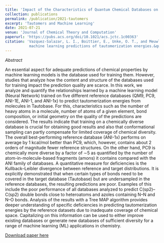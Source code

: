 ```yaml
---
title: 'Impact of the Characteristics of Quantum Chemical Databases on Machine Learning Prediction of Tautomerization Energies'
collection: publications
permalink: /publication/2021-tautomers
excerpt: 'Tautomers and Machine Learning'
date: 2021-07-21
venue: 'Journal of Chemical Theory and Computation'
paperurl: 'https://pubs.acs.org/doi/10.1021/acs.jctc.1c00363'
citation: 'Vazquez-Salazar, L. I., Boittier, E., Unke, O. T., and Meuwly, M.(2021).&quot; Impact of the characteristics of quantum chemical databases on  
           machine learning predictions of tautomerization energies.&quot; <i>Journal of Chemical Theory and Computation</i>.,17 (8), 4769-4785'
---
```


_Abstract_

An essential aspect for adequate predictions of chemical properties by machine learning models is the database used for training them. 
However, studies that analyze how the content and structure of the databases used for training impact the prediction quality are scarce. 
In this work, we analyze and quantify the relationships learned by a machine learning model (Neural Network) trained on five different reference 
databases (QM9, PC9, ANI-1E, ANI-1, and ANI-1x) to predict tautomerization energies from molecules in Tautobase. 
For this, characteristics such as the number of heavy atoms in a molecule, number of atoms of a given element, bond composition, 
or initial geometry on the quality of the predictions are considered. The results indicate that training on a chemically diverse
database is crucial for obtaining good results and also that conformational sampling can partly compensate for limited 
coverage of chemical diversity. The overall best-performing reference database (ANI-1x) performs on average by 1 kcal/mol better 
than PC9, which, however, contains about 2 orders of magnitude fewer reference structures. On the other hand, PC9 is chemically more 
diverse by a factor of ∼5 as quantified by the number of atom-in-molecule-based fragments (amons) it contains compared with the ANI 
family of databases. A quantitative measure for deficiencies is the Kullback–Leibler divergence between reference and target distributions. 
It is explicitly demonstrated that when certain types of bonds need to be covered in the target database (Tautobase) but are undersampled in
the reference databases, the resulting predictions are poor. Examples of this include the poor performance of all databases analyzed to 
predict C(sp2)–C(sp2) double bonds close to heteroatoms and azoles containing N–N and N–O bonds. Analysis of the results with a Tree MAP
algorithm provides deeper understanding of specific deficiencies in predicting tautomerization energies by the reference datasets 
due to inadequate coverage of chemical space. Capitalizing on this information can be used to either improve existing databases or generate 
new databases of sufficient diversity for a range of machine learning (ML) applications in chemistry.

[Download paper here](https://arxiv.org/abs/2104.06099)
